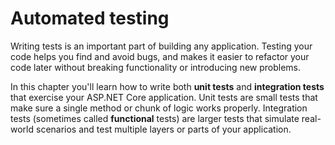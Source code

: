 # Automated testing
Writing tests is an important part of building any application. Testing your code helps you find and avoid bugs, and makes it easier to refactor your code later without breaking functionality or introducing new problems.

In this chapter you'll learn how to write both **unit tests** and **integration tests** that exercise your ASP.NET Core application. Unit tests are small tests that make sure a single method or chunk of logic works properly. Integration tests (sometimes called **functional** tests) are larger tests that simulate real-world scenarios and test multiple layers or parts of your application.

